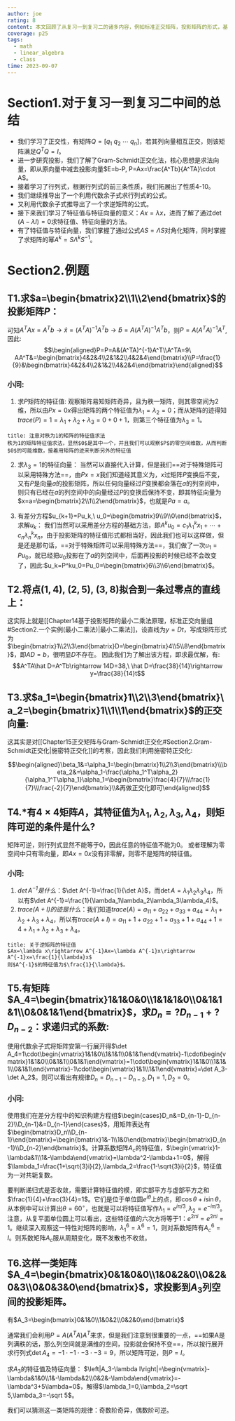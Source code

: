 ```yaml
---
author: joe
rating: 8
content: 本文回顾了从复习一到复习二的诸多内容，例如标准正交矩阵，投影矩阵的形式，基于其的施密特正交化，行列式的求法，特征值与特征向量，差分方程。并用题目对其做了一个串联与记忆。
coverage: p25
tags:
  - math
  - linear_algebra
  - class
time: 2023-09-07
---
```

# Section1.对于复习一到复习二中间的总结

* 我们学习了正交性，有矩阵$Q=\Bigg[q_1\ q_2\ \cdots\ q_n\Bigg]$，若其列向量相互正交，则该矩阵满足$Q^TQ=I$。
* 进一步研究投影，我们了解了Gram-Schmidt正交化法，核心思想是求法向量，即从原向量中减去投影向量$E=b-P, P=Ax=\frac{A^Tb}{A^TA}\cdot A$。
* 接着学习了行列式，根据行列式的前三条性质，我们拓展出了性质4-10。
* 我们继续推导出了一个利用代数余子式求行列式的公式。
* 又利用代数余子式推导出了一个求逆矩阵的公式。
* 接下来我们学习了特征值与特征向量的意义：$Ax=\lambda x$，进而了解了通过$\det(A-\lambda I)=0$求特征值、特征向量的方法。
* 有了特征值与特征向量，我们掌握了通过公式$AS=\Lambda S$对角化矩阵，同时掌握了求矩阵的幂$A^k=S\Lambda^kS^{-1}$。

# Section2.例题

## T1.求$a=\begin{bmatrix}2\\1\\2\end{bmatrix}$的投影矩阵$P$：

   可知$A^TAx=A^Tb\rightarrow \hat{x}=(A^TA)^{-1}A^Tb \rightarrow \hat{b}=A(A^TA)^{-1}A^Tb$，则$P=A(A^TA)^{-1}A^T$,因此:
   $$\begin{aligned}P=P=A&(A^TA)^{-1}A^T\\A^TA=9\ AA^T&=\begin{bmatrix}4&2&4\\2&1&2\\4&2&4\end{bmatrix}\\P=\frac{1}{9}&\begin{bmatrix}4&2&4\\2&1&2\\4&2&4\end{bmatrix}\end{aligned}$$
   ### 小问:
   1. 求$P$矩阵的特征值:
      观察矩阵易知矩阵奇异，且为秩一矩阵，则其零空间为$2$维，所以由$Px=0x$得出矩阵的两个特征值为$\lambda_1=\lambda_2=0$；而从矩阵的迹得知$trace(P)=1=\lambda_1+\lambda_2+\lambda_3=0+0+1$，则第三个特征值为$\lambda_3=1$。

```ad-note
title: 注意对秩为1的矩阵的特征值求法
秩为1的矩阵特征值求法，显然$0$是其中一个，并且我们可以观察$P$的零空间维数，从而判断$0$的可能维数，接着用矩阵的迹来判断另外的特征值

```

2. 求$\lambda_3=1$的特征向量：
	  当然可以直接代入计算，但是我们==对于特殊矩阵可以采用特殊方法==，由$Px=x$我们知道经其意义为，$x$过矩阵$P$变换后不变，又有$P$是向量$a$的投影矩阵，所以任何向量经过$P$变换都会落在$a$的列空间中，则只有已经在$a$的列空间中的向量经过$P$的变换后保持不变，即其特征向量为$x=a=\begin{bmatrix}2\\1\\2\end{bmatrix}$，也就是$Pa=a$。

3. 有差分方程$u_{k+1}=Pu_k,\ u_0=\begin{bmatrix}9\\9\\0\end{bmatrix}$，求解$u_k$：
	   我们当然可以采用差分方程的基础方法，即$A^ku_0=c_1\lambda_1^kx_1+\cdots+c_n\lambda_n^kx_n$，由于投影矩阵的特征值形式都相当好，因此我们也可以这样做，但是还是那句话，==对于特殊矩阵可以采用特殊方法==，我们做了一次$u_1=Pu_0$，就已经把$u_0$投影在了$a$的列空间中，后面再投影的时候已经不会改变了，因此:$u_k=P^ku_0=Pu_0=\begin{bmatrix}6\\3\\6\end{bmatrix}$。

## T2.将点$(1,4),\ (2,5),\ (3,8)$拟合到一条过零点的直线上：

这实际上就是[[Chapter14基于投影矩阵的最小二乘法原理，标准正交向量组#Section2.一个实例(最小二乘法)|最小二乘法]]，设直线为$y=Dt$，写成矩阵形式为$\begin{bmatrix}1\\2\\3\end{bmatrix}D=\begin{bmatrix}4\\5\\8\end{bmatrix}$，即$AD=b$，很明显$D$不存在。
因此我们为了解出该方程，即求最优解，有:
$$A^TA\hat D=A^Tb\rightarrow 14D=38,\ \hat D=\frac{38}{14}\rightarrow y=\frac{38}{14}t$$

## T3.求$a_1=\begin{bmatrix}1\\2\\3\end{bmatrix}\ a_2=\begin{bmatrix}1\\1\\1\end{bmatrix}$的正交向量:

这其实是对[[Chapter15正交矩阵与Gram-Schmidt正交化#Section2.Gram-Schmidt正交化|施密特正交化]]的考察，因此我们利用施密特正交化:

$$\begin{aligned}\beta_1&=\alpha_1=\begin{bmatrix}1\\2\\3\end{bmatrix}\\\beta_2&=\alpha_1-\frac{\alpha_1^T\alpha_2}{\alpha_1^T\alpha_1}\alpha_1=\begin{bmatrix}\frac{4}{7}\\\frac{1}{7}\\\frac{-2}{7}\end{bmatrix}\\&再做正交化即可\end{aligned}$$
## T4.*有$4\times 4$矩阵$A$，其特征值为$\lambda_1,\lambda_2,\lambda_3,\lambda_4$，则矩阵可逆的条件是什么?

矩阵可逆，则行列式显然不能等于0，因此任意的特征值不能为0。
或者理解为零空间中只有零向量，即$Ax=0x$没有非零解，则零不是矩阵的特征值。

### 小问:

1.  *$\det A^{-1}$是什么*：$\det A^{-1}=\frac{1}{\det A}$，而$\det A=\lambda_1\lambda_2\lambda_3\lambda_4$，所以有$\det A^{-1}=\frac{1}{\lambda_1\lambda_2\lambda_3\lambda_4}$。
2. *$trace(A+I)$的迹是什么*：我们知道$trace(A)=a_{11}+a_{22}+a_{33}+a_{44}=\lambda_1+\lambda_2+\lambda_3+\lambda_4$，所以有$trace(A+I)=a_{11}+1+a_{22}+1+a_{33}+1+a_{44}+1=4+\lambda_1+\lambda_2+\lambda_3+\lambda_4$。

```ad-note
title: 关于逆矩阵的特征值
$Ax=\lambda x\rightarrow A^{-1}Ax=\lambda A^{-1}x\rightarrow A^{-1}x=\frac{1}{\lambda}x$
则$A^{-1}$的特征值为$\frac{1}{\lambda}$。

```

## T5.有矩阵$A_4=\begin{bmatrix}1&1&0&0\\1&1&1&0\\0&1&1&1\\0&0&1&1\end{bmatrix}$，求$D_n=?D_{n-1}+?D_{n-2}$：求递归式的系数:

使用代数余子式将矩阵安第一行展开得$\det A_4=1\cdot\begin{vmatrix}1&1&0\\1&1&1\\0&1&1\end{vmatrix}-1\cdot\begin{vmatrix}1&1&0\\0&1&1\\0&1&1\end{vmatrix}=1\cdot\begin{vmatrix}1&1&0\\1&1&1\\0&1&1\end{vmatrix}-1\cdot\begin{vmatrix}1&1\\1&1\end{vmatrix}=\det A_3-\det A_2$。则可以看出有规律$D_n=D_{n-1}-D_{n-2}, D_1=1, D_2=0$。

### 小问:

使用我们在差分方程中的知识构建方程组$\begin{cases}D_n&=D_{n-1}-D_{n-2}\\D_{n-1}&=D_{n-1}\end{cases}$，用矩阵表达有$\begin{bmatrix}D_n\\D_{n-1}\end{bmatrix}=\begin{bmatrix}1&-1\\1&0\end{bmatrix}\begin{bmatrix}D_{n-1}\\D_{n-2}\end{bmatrix}$。计算系数矩阵$A_c$的特征值，$\begin{vmatrix}1-\lambda&1\\1&-\lambda\end{vmatrix}=\lambda^2-\lambda+1=0$，解得$\lambda_1=\frac{1+\sqrt{3}i}{2},\lambda_2=\frac{1-\sqrt{3}i}{2}$，特征值为一对共轭复数。

要判断递归式是否收敛，需要计算特征值的模，即实部平方与虚部平方之和$\frac{1}{4}+\frac{3}{4}=1$。它们是位于单位圆$e^{i\theta}$上的点，即$\cos\theta+i\sin\theta$，从本例中可以计算出$\theta=60^\circ$，也就是可以将特征值写作$\lambda_1=e^{i\pi/3},\lambda_2=e^{-i\pi/3}$。注意，从复平面单位圆上可以看出，这些特征值的六次方将等于1：$e^{2\pi i}=e^{2\pi i}=1$。继续深入观察这一特性对矩阵的影响，$\lambda_1^6=\lambda^6=1$，则对系数矩阵有$A_c^6=I$。则系数矩阵$A_c$服从周期变化，既不发散也不收敛。 

## T6.这样一类矩阵$A_4=\begin{bmatrix}0&1&0&0\\1&0&2&0\\0&2&0&3\\0&0&3&0\end{bmatrix}$，求投影到$A_3$列空间的投影矩阵。

有$A_3=\begin{bmatrix}0&1&0\\1&0&2\\0&2&0\end{bmatrix}$

通常我们会利用$P=A\left(A^TA\right)A^T$来求，但是我们注意到很重要的一点，==如果A是列满秩的话，那么列空间就是满维的空间，投影就会保持不变==，所以按行展开求行列式$\det A_4=-1\cdot-1\cdot-3\cdot-3=9$，所以矩阵可逆，则$P=I$。

求$A_3$的特征值及特征向量：
$\left|A_3-\lambda I\right|=\begin{vmatrix}-\lambda&1&0\\1&-\lambda&2\\0&2&-\lambda\end{vmatrix}=-\lambda^3+5\lambda=0$，解得$\lambda_1=0,\lambda_2=\sqrt 5,\lambda_3=-\sqrt 5$。

我们可以猜测这一类矩阵的规律：奇数阶奇异，偶数阶可逆。

